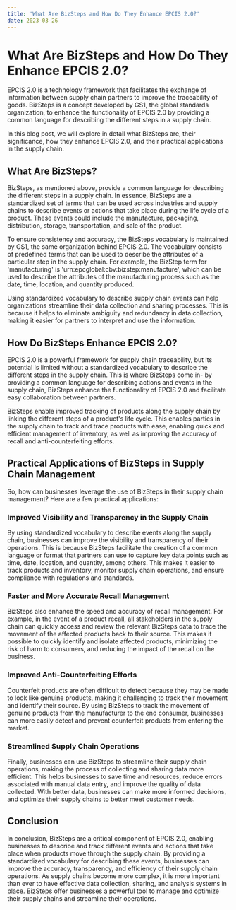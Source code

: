 ```yaml
---
title: 'What Are BizSteps and How Do They Enhance EPCIS 2.0?'
date: 2023-03-26
---
```


# What Are BizSteps and How Do They Enhance EPCIS 2.0?

EPCIS 2.0 is a technology framework that facilitates the exchange of information between supply chain partners to improve the traceability of goods. BizSteps is a concept developed by GS1, the global standards organization, to enhance the functionality of EPCIS 2.0 by providing a common language for describing the different steps in a supply chain.

In this blog post, we will explore in detail what BizSteps are, their significance, how they enhance EPCIS 2.0, and their practical applications in the supply chain.

## What Are BizSteps?

BizSteps, as mentioned above, provide a common language for describing the different steps in a supply chain. In essence, BizSteps are a standardized set of terms that can be used across industries and supply chains to describe events or actions that take place during the life cycle of a product. These events could include the manufacture, packaging, distribution, storage, transportation, and sale of the product.

To ensure consistency and accuracy, the BizSteps vocabulary is maintained by GS1, the same organization behind EPCIS 2.0. The vocabulary consists of predefined terms that can be used to describe the attributes of a particular step in the supply chain. For example, the BizStep term for 'manufacturing' is 'urn:epcglobal:cbv:bizstep:manufacture', which can be used to describe the attributes of the manufacturing process such as the date, time, location, and quantity produced.

Using standardized vocabulary to describe supply chain events can help organizations streamline their data collection and sharing processes. This is because it helps to eliminate ambiguity and redundancy in data collection, making it easier for partners to interpret and use the information.

## How Do BizSteps Enhance EPCIS 2.0?

EPCIS 2.0 is a powerful framework for supply chain traceability, but its potential is limited without a standardized vocabulary to describe the different steps in the supply chain. This is where BizSteps come in- by providing a common language for describing actions and events in the supply chain, BizSteps enhance the functionality of EPCIS 2.0 and facilitate easy collaboration between partners.

BizSteps enable improved tracking of products along the supply chain by linking the different steps of a product's life cycle. This enables parties in the supply chain to track and trace products with ease, enabling quick and efficient management of inventory, as well as improving the accuracy of recall and anti-counterfeiting efforts. 

## Practical Applications of BizSteps in Supply Chain Management

So, how can businesses leverage the use of BizSteps in their supply chain management? Here are a few practical applications:

### Improved Visibility and Transparency in the Supply Chain

By using standardized vocabulary to describe events along the supply chain, businesses can improve the visibility and transparency of their operations. This is because BizSteps facilitate the creation of a common language or format that partners can use to capture key data points such as time, date, location, and quantity, among others. This makes it easier to track products and inventory, monitor supply chain operations, and ensure compliance with regulations and standards.

### Faster and More Accurate Recall Management 

BizSteps also enhance the speed and accuracy of recall management. For example, in the event of a product recall, all stakeholders in the supply chain can quickly access and review the relevant BizSteps data to trace the movement of the affected products back to their source. This makes it possible to quickly identify and isolate affected products, minimizing the risk of harm to consumers, and reducing the impact of the recall on the business.

### Improved Anti-Counterfeiting Efforts

Counterfeit products are often difficult to detect because they may be made to look like genuine products, making it challenging to track their movement and identify their source. By using BizSteps to track the movement of genuine products from the manufacturer to the end consumer, businesses can more easily detect and prevent counterfeit products from entering the market.

### Streamlined Supply Chain Operations

Finally, businesses can use BizSteps to streamline their supply chain operations, making the process of collecting and sharing data more efficient. This helps businesses to save time and resources, reduce errors associated with manual data entry, and improve the quality of data collected. With better data, businesses can make more informed decisions, and optimize their supply chains to better meet customer needs.

## Conclusion

In conclusion, BizSteps are a critical component of EPCIS 2.0, enabling businesses to describe and track different events and actions that take place when products move through the supply chain. By providing a standardized vocabulary for describing these events, businesses can improve the accuracy, transparency, and efficiency of their supply chain operations. As supply chains become more complex, it is more important than ever to have effective data collection, sharing, and analysis systems in place. BizSteps offer businesses a powerful tool to manage and optimize their supply chains and streamline their operations.
